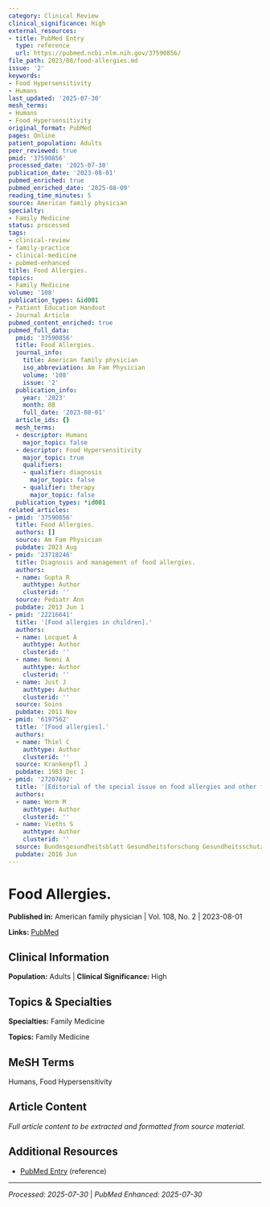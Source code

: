 ```yaml
---
category: Clinical Review
clinical_significance: High
external_resources:
- title: PubMed Entry
  type: reference
  url: https://pubmed.ncbi.nlm.nih.gov/37590856/
file_path: 2023/08/food-allergies.md
issue: '2'
keywords:
- Food Hypersensitivity
- Humans
last_updated: '2025-07-30'
mesh_terms:
- Humans
- Food Hypersensitivity
original_format: PubMed
pages: Online
patient_population: Adults
peer_reviewed: true
pmid: '37590856'
processed_date: '2025-07-30'
publication_date: '2023-08-01'
pubmed_enriched: true
pubmed_enriched_date: '2025-08-09'
reading_time_minutes: 5
source: American family physician
specialty:
- Family Medicine
status: processed
tags:
- clinical-review
- family-practice
- clinical-medicine
- pubmed-enhanced
title: Food Allergies.
topics:
- Family Medicine
volume: '108'
publication_types: &id001
- Patient Education Handout
- Journal Article
pubmed_content_enriched: true
pubmed_full_data:
  pmid: '37590856'
  title: Food Allergies.
  journal_info:
    title: American family physician
    iso_abbreviation: Am Fam Physician
    volume: '108'
    issue: '2'
  publication_info:
    year: '2023'
    month: 08
    full_date: '2023-08-01'
  article_ids: {}
  mesh_terms:
  - descriptor: Humans
    major_topic: false
  - descriptor: Food Hypersensitivity
    major_topic: true
    qualifiers:
    - qualifier: diagnosis
      major_topic: false
    - qualifier: therapy
      major_topic: false
  publication_types: *id001
related_articles:
- pmid: '37590856'
  title: Food Allergies.
  authors: []
  source: Am Fam Physician
  pubdate: 2023 Aug
- pmid: '23718246'
  title: Diagnosis and management of food allergies.
  authors:
  - name: Gupta R
    authtype: Author
    clusterid: ''
  source: Pediatr Ann
  pubdate: 2013 Jun 1
- pmid: '22216641'
  title: '[Food allergies in children].'
  authors:
  - name: Locquet A
    authtype: Author
    clusterid: ''
  - name: Nemni A
    authtype: Author
    clusterid: ''
  - name: Just J
    authtype: Author
    clusterid: ''
  source: Soins
  pubdate: 2011 Nov
- pmid: '6197562'
  title: '[Food allergies].'
  authors:
  - name: Thiel C
    authtype: Author
    clusterid: ''
  source: Krankenpfl J
  pubdate: 1983 Dec 1
- pmid: '27207692'
  title: '[Editorial of the special issue on food allergies and other food intolerances].'
  authors:
  - name: Worm M
    authtype: Author
    clusterid: ''
  - name: Vieths S
    authtype: Author
    clusterid: ''
  source: Bundesgesundheitsblatt Gesundheitsforschung Gesundheitsschutz
  pubdate: 2016 Jun
---
```


# Food Allergies.

**Published in:** American family physician | Vol. 108, No. 2 | 2023-08-01

**Links:** [PubMed](https://pubmed.ncbi.nlm.nih.gov/37590856/)

## Clinical Information

**Population:** Adults | **Clinical Significance:** High

## Topics & Specialties

**Specialties:** Family Medicine

**Topics:** Family Medicine

## MeSH Terms

Humans, Food Hypersensitivity

## Article Content

*Full article content to be extracted and formatted from source material.*

## Additional Resources

- [PubMed Entry](https://pubmed.ncbi.nlm.nih.gov/37590856/) (reference)

---

*Processed: 2025-07-30* | *PubMed Enhanced: 2025-07-30*

